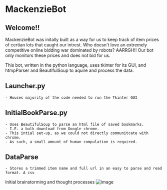 # MackenzieBot
## Welcome!!

MackenzieBot was initally built as a way for us to keep track of item prices of certian lots that caught our intrest. Who doesn't love an extremely competitive online bidding war dominated by robots? AARRGH!! Our bot only monitors these prices and does not bid for us.

This bot, written in the python language, uses tkinter for its GUI, and htmpParser and BeautifulSoup to aquire and process the data.

## Launcher.py
    - Houses majority of the code needed to run the Tkinter GUI

## InitialBookParse.py
    - Uses BeautifulSoup to parse an html file of saved bookmarks. 
    - I.E. a bulk download from Google chrome.
    - This intial set-up, as we could not directly communitcate with chrome. 
    - As such, a small amount of human compulation is required.

## DataParse
    - Stores a trimmed item name and full url in an easy to parse and read format. A csv

Initial brainstorming and thought processes
![image](https://user-images.githubusercontent.com/43597960/150020087-a7e4f679-3e41-4598-93b9-b9769dc08c3e.png)

